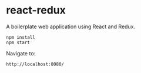 # react-redux
A boilerplate web application using React and Redux.

    npm install
    npm start

Navigate to:

    http://localhost:8080/
